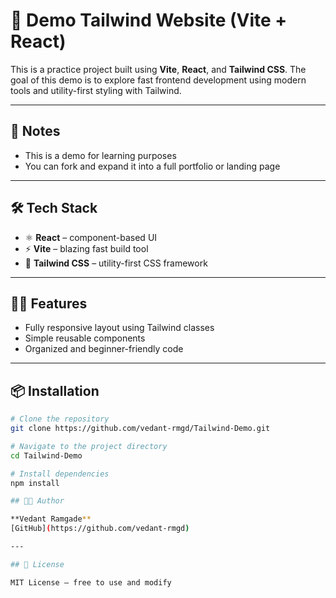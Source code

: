 # 🚀 Demo Tailwind Website (Vite + React)

This is a practice project built using **Vite**, **React**, and **Tailwind CSS**. The goal of this demo is to explore fast frontend development using modern tools and utility-first styling with Tailwind.

---

## 📌 Notes

- This is a demo for learning purposes  
- You can fork and expand it into a full portfolio or landing page  

---

## 🛠️ Tech Stack

- ⚛️ **React** – component-based UI
- ⚡ **Vite** – blazing fast build tool
- 🎨 **Tailwind CSS** – utility-first CSS framework

---

## 🧑‍🎨 Features

- Fully responsive layout using Tailwind classes  
- Simple reusable components  
- Organized and beginner-friendly code

---

## 📦 Installation

```bash
# Clone the repository
git clone https://github.com/vedant-rmgd/Tailwind-Demo.git

# Navigate to the project directory
cd Tailwind-Demo

# Install dependencies
npm install

## 🧑‍💻 Author

**Vedant Ramgade**  
[GitHub](https://github.com/vedant-rmgd)

---

## 📄 License

MIT License – free to use and modify